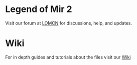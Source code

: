 # Legend of Mir 2

Visit our forum at [LOMCN](http://www.lomcn.org/forum/forumdisplay.php?633) for discussions, help, and updates.

# Wiki

For in depth guides and tutorials about the files visit our [Wiki](http://mir2wiki.com)

